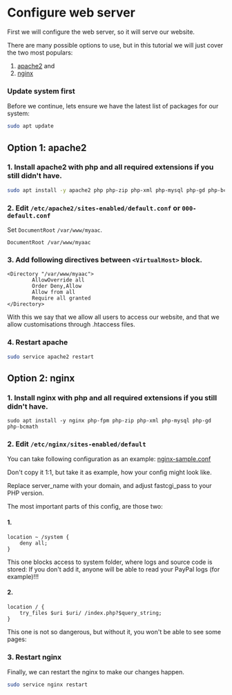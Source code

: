 # Configure web server

First we will configure the web server, so it will serve our website.

There are many possible options to use, but in this tutorial we will just cover the two most populars: 
1) [apache2](#option-1-apache2) and
2) [nginx](#option-2-nginx)

### Update system first

Before we continue, lets ensure we have the latest list of packages for our system:

```bash
sudo apt update
```

## Option 1: apache2

### **1. Install apache2 with php and all required extensions if you still didn't have.**

```bash
sudo apt install -y apache2 php php-zip php-xml php-mysql php-gd php-bcmath
```

### **2. Edit `/etc/apache2/sites-enabled/default.conf` or `000-default.conf`**

Set `DocumentRoot` `/var/www/myaac`.

```
DocumentRoot /var/www/myaac
```

### **3. Add following directives between `<VirtualHost>` block.**

```
<Directory "/var/www/myaac">
        AllowOverride all
        Order Deny,Allow
        Allow from all
        Require all granted
</Directory>
```

With this we say that we allow all users to access our website, and that we allow customisations through .htaccess files.

### **4. Restart apache**

```bash
sudo service apache2 restart
```

## Option 2: nginx

### **1. Install nginx with php and all required extensions if you still didn't have.**

```
sudo apt install -y nginx php-fpm php-zip php-xml php-mysql php-gd php-bcmath
```

### **2. Edit `/etc/nginx/sites-enabled/default`**

You can take following configuration as an example:
[nginx-sample.conf](https://raw.githubusercontent.com/slawkens/myaac/refs/heads/main/nginx-sample.conf)

Don't copy it 1:1, but take it as example, how your config might look like.

Replace server\_name with your domain, and adjust fastcgi\_pass to your PHP version.

The most important parts of this config, are those two:

#### 1.
```
location ~ /system {
    deny all;
}
```
This one blocks access to system folder, where logs and source code is stored: If you don't add it, anyone will be able to read your PayPal logs (for example)!!!

#### 2.
```
location / {
    try_files $uri $uri/ /index.php?$query_string;
}
```
This one is not so dangerous, but without it, you won't be able to see some pages:

### **3. Restart nginx**

Finally, we can restart the nginx to make our changes happen.

```bash
sudo service nginx restart
```
